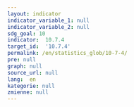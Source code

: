 ```yaml
---
layout: indicator
indicator_variable_1: null
indicator_variable_2: null
sdg_goal: 10
indicator:  10.7.4
target_id:  '10.7.4'
permalink: /en/statistics_glob/10-7-4/
pre: null
graph: null
source_url: null
lang:  en
kategorie: null
zmienne: null
---
```

